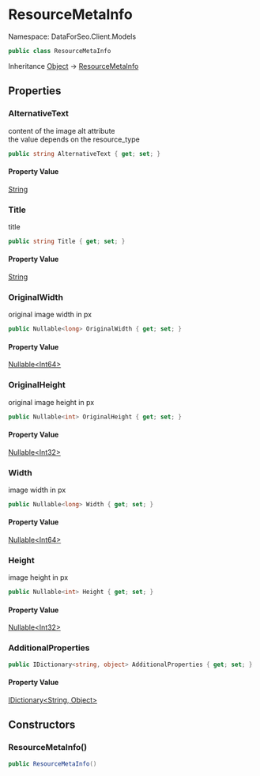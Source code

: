 # ResourceMetaInfo

Namespace: DataForSeo.Client.Models

```csharp
public class ResourceMetaInfo
```

Inheritance [Object](https://docs.microsoft.com/en-us/dotnet/api/system.object) → [ResourceMetaInfo](./dataforseo.client.models.resourcemetainfo.md)

## Properties

### **AlternativeText**

content of the image alt attribute
 <br>the value depends on the resource_type

```csharp
public string AlternativeText { get; set; }
```

#### Property Value

[String](https://docs.microsoft.com/en-us/dotnet/api/system.string)<br>

### **Title**

title

```csharp
public string Title { get; set; }
```

#### Property Value

[String](https://docs.microsoft.com/en-us/dotnet/api/system.string)<br>

### **OriginalWidth**

original image width in px

```csharp
public Nullable<long> OriginalWidth { get; set; }
```

#### Property Value

[Nullable&lt;Int64&gt;](https://docs.microsoft.com/en-us/dotnet/api/system.nullable-1)<br>

### **OriginalHeight**

original image height in px

```csharp
public Nullable<int> OriginalHeight { get; set; }
```

#### Property Value

[Nullable&lt;Int32&gt;](https://docs.microsoft.com/en-us/dotnet/api/system.nullable-1)<br>

### **Width**

image width in px

```csharp
public Nullable<long> Width { get; set; }
```

#### Property Value

[Nullable&lt;Int64&gt;](https://docs.microsoft.com/en-us/dotnet/api/system.nullable-1)<br>

### **Height**

image height in px

```csharp
public Nullable<int> Height { get; set; }
```

#### Property Value

[Nullable&lt;Int32&gt;](https://docs.microsoft.com/en-us/dotnet/api/system.nullable-1)<br>

### **AdditionalProperties**

```csharp
public IDictionary<string, object> AdditionalProperties { get; set; }
```

#### Property Value

[IDictionary&lt;String, Object&gt;](https://docs.microsoft.com/en-us/dotnet/api/system.collections.generic.idictionary-2)<br>

## Constructors

### **ResourceMetaInfo()**

```csharp
public ResourceMetaInfo()
```
